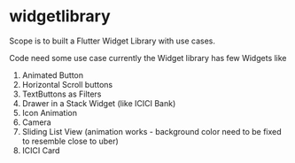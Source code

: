 # widgetlibrary

Scope is to built a Flutter Widget Library with use cases.

Code need some use case currently the Widget library has few Widgets like
1) Animated Button
2) Horizontal Scroll buttons
3) TextButtons as Filters
4) Drawer in a Stack Widget (like ICICI Bank)
5) Icon Animation
6) Camera
7) Sliding List View (animation works - background color need to be fixed to resemble close to uber)
8) ICICI Card
